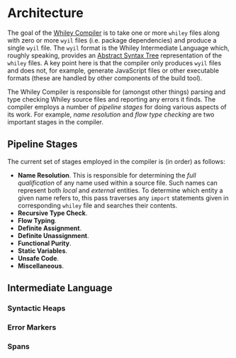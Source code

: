 # Architecture

The goal of the [Whiley Compiler](https://github.com/Whiley/WhileyCompiler/) is to take one or more `whiley` files along with zero or more `wyil` files (i.e. package dependencies) and produce a single `wyil` file.  The `wyil` format is the Whiley Intermediate Language which, roughly speaking, provides an [Abstract Syntax Tree](https://en.wikipedia.org/wiki/Abstract_syntax_tree) representation of the `whiley` files.  A key point here is that the compiler only produces `wyil` files and does not, for example, generate JavaScript files or other executable formats (these are handled by other components of the build tool).

The Whiley Compiler is responsible for (amongst other things) parsing and type checking Whiley source files and reporting any errors it finds.  The compiler employs a number of _pipeline stages_ for doing various aspects of its work.  For example, _name resolution_ and _flow type checking_ are two important stages in the compiler.

## Pipeline Stages

The current set of stages employed in the compiler is (in order) as
follows:

   * **Name Resolution**.  This is responsible for determining the
       _full qualification_ of any name used within a source file.
       Such names can represent both _local_ and _external_ entities.
       To determine which entity a given name refers to, this pass
       traverses any `import` statements given in corresponding
       `whiley` file and searches their contents.   
   * **Recursive Type Check**.
   * **Flow Typing**.
   * **Definite Assignment**.
   * **Definite Unassignment**.
   * **Functional Purity**.
   * **Static Variables**.
   * **Unsafe Code**.
   * **Miscellaneous**. 

## Intermediate Language

### Syntactic Heaps

### Error Markers

### Spans